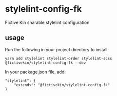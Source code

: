 # stylelint-config-fk
Fictive Kin sharable stylelint configuration

## usage

Run the following in your project directory to install:

```
yarn add stylelint stylelint-order stylelint-scss @fictivekin/stylelint-config-fk --dev
```

In your package.json file, add:

```
"stylelint": {
    "extends": "@fictivekin/stylelint-config-fk"
}
```

